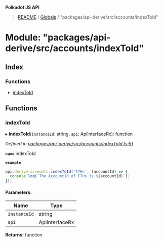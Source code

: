 **Polkadot JS API**

> [README](../README.md) / [Globals](../globals.md) / "packages/api-derive/src/accounts/indexToId"

# Module: "packages/api-derive/src/accounts/indexToId"

## Index

### Functions

* [indexToId](_packages_api_derive_src_accounts_indextoid_.md#indextoid)

## Functions

### indexToId

▸ **indexToId**(`instanceId`: string, `api`: ApiInterfaceRx): function

*Defined in [packages/api-derive/src/accounts/indexToId.ts:51](https://github.com/polkadot-js/api/blob/cb93cb34b/packages/api-derive/src/accounts/indexToId.ts#L51)*

**`name`** indexToId

**`example`** 
<BR>

```javascript
api.derive.accounts.indexToId('F7Hs', (accountId) => {
  console.log(`The AccountId of F7Hs is ${accountId}`);
});
```

#### Parameters:

Name | Type |
------ | ------ |
`instanceId` | string |
`api` | ApiInterfaceRx |

**Returns:** function
